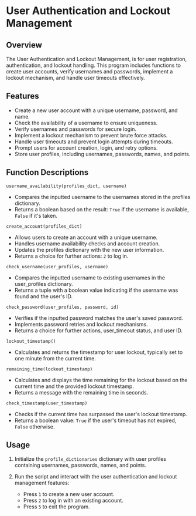# User Authentication and Lockout Management

## Overview

The User Authentication and Lockout Management, is for user registration, authentication, and lockout handling. This program includes functions to create user accounts, verify usernames and passwords, implement a lockout mechanism, and handle user timeouts effectively.

## Features

- Create a new user account with a unique username, password, and name.
- Check the availability of a username to ensure uniqueness.
- Verify usernames and passwords for secure login.
- Implement a lockout mechanism to prevent brute force attacks.
- Handle user timeouts and prevent login attempts during timeouts.
- Prompt users for account creation, login, and retry options.
- Store user profiles, including usernames, passwords, names, and points.

## Function Descriptions

`username_availability(profiles_dict, username)`

- Compares the inputted username to the usernames stored in the profiles dictionary.
- Returns a boolean based on the result: `True` if the username is available, `False` if it's taken.

`create_account(profiles_dict)`

- Allows users to create an account with a unique username.
- Handles username availability checks and account creation.
- Updates the profiles dictionary with the new user information.
- Returns a choice for further actions: `2` to log in.

`check_username(user_profiles, username)`

- Compares the inputted username to existing usernames in the user_profiles dictionary.
- Returns a tuple with a boolean value indicating if the username was found and the user's ID.

`check_password(user_profiles, password, id)`

- Verifies if the inputted password matches the user's saved password.
- Implements password retries and lockout mechanisms.
- Returns a choice for further actions, user_timeout status, and user ID.

`lockout_timestamp()`

- Calculates and returns the timestamp for user lockout, typically set to one minute from the current time.

 `remaining_time(lockout_timestamp)`

- Calculates and displays the time remaining for the lockout based on the current time and the provided lockout timestamp.
- Returns a message with the remaining time in seconds.

`check_timestamp(user_timestamp)`

- Checks if the current time has surpassed the user's lockout timestamp.
- Returns a boolean value: `True` if the user's timeout has not expired, `False` otherwise.

## Usage

1. Initialize the `profile_dictionaries` dictionary with user profiles containing usernames, passwords, names, and points.

2. Run the script and interact with the user authentication and lockout management features:
   - Press `1` to create a new user account.
   - Press `2` to log in with an existing account.
   - Press `5` to exit the program.
